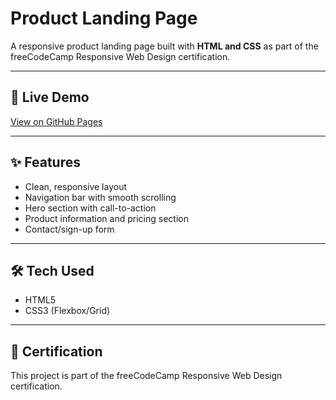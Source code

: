 # Product Landing Page

A responsive product landing page built with **HTML and CSS** as part of the freeCodeCamp Responsive Web Design certification.

---

## 🔗 Live Demo
[View on GitHub Pages](https://your-username.github.io/product-landing-page)

---

## ✨ Features
- Clean, responsive layout  
- Navigation bar with smooth scrolling  
- Hero section with call-to-action  
- Product information and pricing section  
- Contact/sign-up form  

---

## 🛠️ Tech Used
- HTML5  
- CSS3 (Flexbox/Grid)  

---

## 📌 Certification
This project is part of the freeCodeCamp Responsive Web Design certification.
